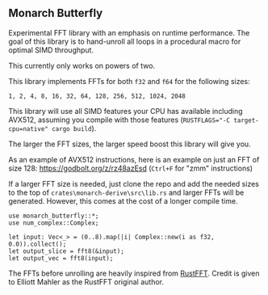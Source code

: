 ## Monarch Butterfly

Experimental FFT library with an emphasis on runtime performance.
The goal of this library is to hand-unroll all loops in a procedural macro
for optimal SIMD throughput.

This currently only works on powers of two.

This library implements FFTs for both `f32` and `f64` for the following sizes:
```
1, 2, 4, 8, 16, 32, 64, 128, 256, 512, 1024, 2048
```

This library will use all SIMD features your CPU has available including AVX512,
assuming you compile with those features (`RUSTFLAGS="-C target-cpu=native" cargo build`).

The larger the FFT sizes, the larger speed boost this library will give you.

As an example of AVX512 instructions, here is an example on just an FFT
of size 128: https://godbolt.org/z/rz48azEsd (`Ctrl+F` for "zmm" instructions)

If a larger FFT size is needed, just clone the repo and add the needed
sizes to the top of `crates\monarch-derive\src\lib.rs` and larger FFTs
will be generated. However, this comes at the cost of a longer compile time.

```
use monarch_butterfly::*;
use num_complex::Complex;

let input: Vec<_> = (0..8).map(|i| Complex::new(i as f32, 0.0)).collect();
let output_slice = fft8(&input);
let output_vec = fft8(input);
```

The FFTs before unrolling are heavily inspired from [RustFFT](https://github.com/ejmahler/RustFFT).
Credit is given to Elliott Mahler as the RustFFT original author.
